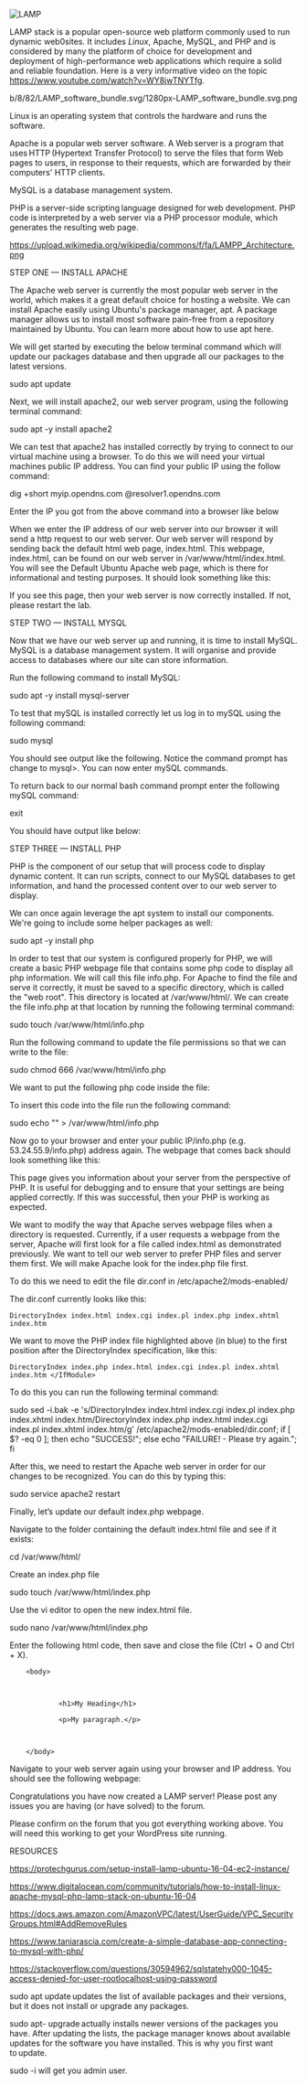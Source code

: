 ![LAMP](https://github.com/danielcregg/dc-labs/assets/22198586/944ad682-f532-4132-b013-e8a7d03c6b4b)  

LAMP stack is a popular open-source web platform commonly used to run dynamic web0sites. It includes *Linux*, Apache, MySQL, and PHP and is considered by many the platform of choice for development and deployment of high-performance web applications which require a solid and reliable foundation. Here is a very informative video on the topic https://www.youtube.com/watch?v=WY8jwTNYTfg. 


b/8/82/LAMP_software_bundle.svg/1280px-LAMP_software_bundle.svg.png 

Linux is an operating system that controls the hardware and runs the software. 

Apache is a popular web server software. A Web server is a program that uses HTTP (Hypertext Transfer Protocol) to serve the files that form Web pages to users, in response to their requests, which are forwarded by their computers' HTTP clients. 

MySQL is a database management system.  

PHP is a server-side scripting language designed for web development. PHP code is interpreted by a web server via a PHP processor module, which generates the resulting web page. 

https://upload.wikimedia.org/wikipedia/commons/f/fa/LAMPP_Architecture.png 

STEP ONE — INSTALL APACHE  

The Apache web server is currently the most popular web server in the world, which makes it a great default choice for hosting a website. We can install Apache easily using Ubuntu's package manager, apt. A package manager allows us to install most software pain-free from a repository maintained by Ubuntu. You can learn more about how to use apt here.  

We will get started by executing the below terminal command which will update our packages database and then upgrade all our packages to the latest versions. 

sudo apt update 

Next, we will install apache2, our web server program, using the following terminal command: 

sudo apt -y install apache2 

 

We can test that apache2 has installed correctly by trying to connect to our virtual machine using a browser. To do this we will need your virtual machines public IP address. You can find your public IP using the follow command: 

dig +short myip.opendns.com @resolver1.opendns.com 

Enter the IP you got from the above command into a browser like below 

 

When we enter the IP address of our web server into our browser it will send a http request to our web server. Our web server will respond by sending back the default html web page, index.html. This webpage, index.html, can be found on our web server in /var/www/html/index.html. You will see the Default Ubuntu Apache web page, which is there for informational and testing purposes. It should look something like this:  

  

  

If you see this page, then your web server is now correctly installed. If not, please restart the lab.  

STEP TWO — INSTALL MYSQL  

Now that we have our web server up and running, it is time to install MySQL. MySQL is a database management system. It will organise and provide access to databases where our site can store information.  

Run the following command to install MySQL: 

 

sudo apt -y install mysql-server 

 

To test that mySQL is installed correctly let us log in to mySQL using the following command: 

sudo mysql 

You should see output like the following. Notice the command prompt has change to mysql>. You can now enter mySQL commands. 

 

To return back to our normal bash command prompt enter the following mySQL command: 

exit 

You should have output like below: 

 

 

STEP THREE — INSTALL PHP  

PHP is the component of our setup that will process code to display dynamic content. It can run scripts, connect to our MySQL databases to get information, and hand the processed content over to our web server to display.  

We can once again leverage the apt system to install our components. We're going to include some helper packages as well:  

sudo apt -y install php 

In order to test that our system is configured properly for PHP, we will create a basic PHP webpage file that contains some php code to display all php information. We will call this file info.php. For Apache to find the file and serve it correctly, it must be saved to a specific directory, which is called the "web root". This directory is located at /var/www/html/. We can create the file info.php at that location by running the following terminal command:  

sudo touch /var/www/html/info.php 

Run the following command to update the file permissions so that we can write to the file: 

sudo chmod 666 /var/www/html/info.php 

 

We want to put the following php code inside the file:  

  

<?php phpinfo(); ?>  

 

To insert this code into the file run the following command: 

  

sudo echo "<?php phpinfo(); ?>" > /var/www/html/info.php 

 

Now go to your browser and enter your public  IP/info.php (e.g. 53.24.55.9/info.php) address again. The webpage that comes back should look something like this:  

  

  

This page gives you information about your server from the perspective of PHP. It is useful for debugging and to ensure that your settings are being applied correctly. If this was successful, then your PHP is working as expected. 

We want to modify the way that Apache serves webpage files when a directory is requested. Currently, if a user requests a webpage from the server, Apache will first look for a file called index.html as demonstrated previously. We want to tell our web server to prefer PHP files and server them first. We will make Apache look for the index.php file first.  

To do this we need to edit the file dir.conf in /etc/apache2/mods-enabled/ 

The dir.conf currently looks like this:  

<IfModule mod_dir.c>  

    DirectoryIndex index.html index.cgi index.pl index.php index.xhtml index.htm 

</IfModule>  

We want to move the PHP index file highlighted above (in blue) to the first position after the DirectoryIndex specification, like this:  

 

<IfModule mod_dir.c>  

    DirectoryIndex index.php index.html index.cgi index.pl index.xhtml index.htm </IfModule> 

To do this you can run the following terminal command:  

sudo sed -i.bak -e 's/DirectoryIndex index.html index.cgi index.pl index.php index.xhtml index.htm/DirectoryIndex index.php index.html index.cgi index.pl index.xhtml index.htm/g' /etc/apache2/mods-enabled/dir.conf; if [ $? -eq 0 ]; then echo "SUCCESS!"; else echo "FAILURE! - Please try again."; fi 

After this, we need to restart the Apache web server in order for our changes to be recognized. You can do this by typing this:  

sudo service apache2 restart 

 

Finally, let’s update our default index.php webpage. 

Navigate to the folder containing the default index.html file and see if it exists: 

cd /var/www/html/ 

Create an index.php file 

sudo touch /var/www/html/index.php 

Use the vi editor to open the new index.html file.  

sudo nano /var/www/html/index.php 

 

Enter the following html code, then save and close the file (Ctrl + O and Ctrl + X). 

 

<!DOCTYPE html> 

<html> 

        <body> 

 

                <h1>My Heading</h1> 

                <p>My paragraph.</p> 

 

        </body> 

</html> 

 

Navigate to your web server again using your browser and IP address. You should see the following webpage:  

 

 

Congratulations you have now created a LAMP server! Please post any issues you are having (or have solved) to the forum.  

Please confirm on the forum that you got everything working above. You will need this working to get your WordPress site running.  

RESOURCES 

https://protechgurus.com/setup-install-lamp-ubuntu-16-04-ec2-instance/ 

https://www.digitalocean.com/community/tutorials/how-to-install-linux-apache-mysql-php-lamp-stack-on-ubuntu-16-04 

https://docs.aws.amazon.com/AmazonVPC/latest/UserGuide/VPC_SecurityGroups.html#AddRemoveRules 

https://www.taniarascia.com/create-a-simple-database-app-connecting-to-mysql-with-php/ 

https://stackoverflow.com/questions/30594962/sqlstatehy000-1045-access-denied-for-user-rootlocalhost-using-password 

 

sudo apt update updates the list of available packages and their versions, but it does not install or upgrade any packages. 

sudo apt- upgrade actually installs newer versions of the packages you have. After updating the lists, the package manager knows about available updates for the software you have installed. This is why you first want to update. 

sudo -i       will get you admin user. 
